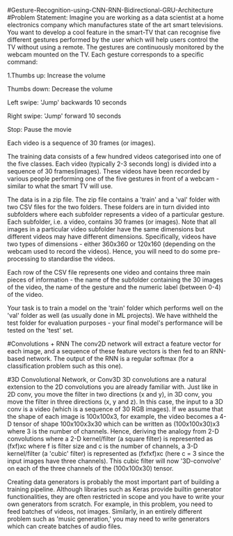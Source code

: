 #Gesture-Recognition-using-CNN-RNN-Bidirectional-GRU-Architecture
#Problem Statement:
Imagine you are working as a data scientist at a home electronics company which manufactures state of the art smart televisions. You want to develop a cool feature in the smart-TV that can recognise five different gestures performed by the user which will help users control the TV without using a remote. The gestures are continuously monitored by the webcam mounted on the TV. Each gesture corresponds to a specific command:

1.Thumbs up: Increase the volume

Thumbs down: Decrease the volume

Left swipe: 'Jump' backwards 10 seconds

Right swipe: 'Jump' forward 10 seconds

Stop: Pause the movie

Each video is a sequence of 30 frames (or images).

The training data consists of a few hundred videos categorised into one of the five classes. Each video (typically 2-3 seconds long) is divided into a sequence of 30 frames(images). These videos have been recorded by various people performing one of the five gestures in front of a webcam - similar to what the smart TV will use.

The data is in a zip file. The zip file contains a 'train' and a 'val' folder with two CSV files for the two folders. These folders are in turn divided into subfolders where each subfolder represents a video of a particular gesture. Each subfolder, i.e. a video, contains 30 frames (or images). Note that all images in a particular video subfolder have the same dimensions but different videos may have different dimensions. Specifically, videos have two types of dimensions - either 360x360 or 120x160 (depending on the webcam used to record the videos). Hence, you will need to do some pre-processing to standardise the videos.

Each row of the CSV file represents one video and contains three main pieces of information - the name of the subfolder containing the 30 images of the video, the name of the gesture and the numeric label (between 0-4) of the video.

Your task is to train a model on the 'train' folder which performs well on the 'val' folder as well (as usually done in ML projects). We have withheld the test folder for evaluation purposes - your final model's performance will be tested on the 'test' set.

#Convolutions + RNN
The conv2D network will extract a feature vector for each image, and a sequence of these feature vectors is then fed to an RNN-based network. The output of the RNN is a regular softmax (for a classification problem such as this one).

#3D Convolutional Network, or Conv3D
3D convolutions are a natural extension to the 2D convolutions you are already familiar with. Just like in 2D conv, you move the filter in two directions (x and y), in 3D conv, you move the filter in three directions (x, y and z). In this case, the input to a 3D conv is a video (which is a sequence of 30 RGB images). If we assume that the shape of each image is 100x100x3, for example, the video becomes a 4-D tensor of shape 100x100x3x30 which can be written as (100x100x30)x3 where 3 is the number of channels. Hence, deriving the analogy from 2-D convolutions where a 2-D kernel/filter (a square filter) is represented as (fxf)xc where f is filter size and c is the number of channels, a 3-D kernel/filter (a 'cubic' filter) is represented as (fxfxf)xc (here c = 3 since the input images have three channels). This cubic filter will now '3D-convolve' on each of the three channels of the (100x100x30) tensor.

Creating data generators is probably the most important part of building a training pipeline. Although libraries such as Keras provide builtin generator functionalities, they are often restricted in scope and you have to write your own generators from scratch. For example, in this problem, you need to feed batches of videos, not images. Similarly, in an entirely different problem such as 'music generation,' you may need to write generators which can create batches of audio files.
